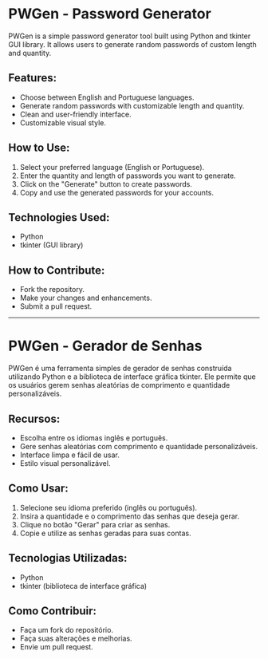 # PWGen - Password Generator

PWGen is a simple password generator tool built using Python and tkinter GUI library. It allows users to generate random passwords of custom length and quantity.

## Features:
- Choose between English and Portuguese languages.
- Generate random passwords with customizable length and quantity.
- Clean and user-friendly interface.
- Customizable visual style.

## How to Use:
1. Select your preferred language (English or Portuguese).
2. Enter the quantity and length of passwords you want to generate.
3. Click on the "Generate" button to create passwords.
4. Copy and use the generated passwords for your accounts.

## Technologies Used:
- Python
- tkinter (GUI library)

## How to Contribute:
- Fork the repository.
- Make your changes and enhancements.
- Submit a pull request.

---

# PWGen - Gerador de Senhas

PWGen é uma ferramenta simples de gerador de senhas construída utilizando Python e a biblioteca de interface gráfica tkinter. Ele permite que os usuários gerem senhas aleatórias de comprimento e quantidade personalizáveis.

## Recursos:
- Escolha entre os idiomas inglês e português.
- Gere senhas aleatórias com comprimento e quantidade personalizáveis.
- Interface limpa e fácil de usar.
- Estilo visual personalizável.

## Como Usar:
1. Selecione seu idioma preferido (inglês ou português).
2. Insira a quantidade e o comprimento das senhas que deseja gerar.
3. Clique no botão "Gerar" para criar as senhas.
4. Copie e utilize as senhas geradas para suas contas.

## Tecnologias Utilizadas:
- Python
- tkinter (biblioteca de interface gráfica)

## Como Contribuir:
- Faça um fork do repositório.
- Faça suas alterações e melhorias.
- Envie um pull request.
